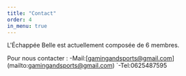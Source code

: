 ```yaml
---
title: "Contact"
order: 4
in_menu: true
---
```

L'Échappée Belle est actuellement composée de 6 membres.

Pour nous contacter : 
-Mail:[gamingandsports@gmail.com]
(mailto:gamingandsports@gmail.com)
`-Tel:0625487595 